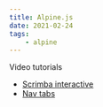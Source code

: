 ```yaml
---
title: Alpine.js
date: 2021-02-24
tags:
    - alpine
---
```


Video tutorials

-   [Scrimba interactive](https://scrimba.com/learn/alpinejs)
-   [Nav tabs](https://www.youtube.com/watch?v=5SrIL9AIiGs&feature=youtu.be&ab_channel=DavidGrzyb)
